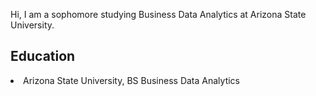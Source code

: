 
Hi, I am a sophomore studying Business Data Analytics at Arizona State University.

## Education

<li> Arizona State University, BS Business Data Analytics </li>
<br/>


